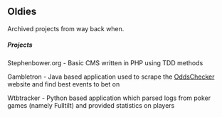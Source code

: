 ## Oldies

Archived projects from way back when.

##### Projects 

Stephenbower.org - Basic CMS written in PHP using TDD methods    

Gambletron - Java based application used to scrape the [OddsChecker](http://www.oddschecker.com/) website and find best events to bet on

Wtbtracker - Python based application which parsed logs from poker games (namely Fulltilt) and provided statistics on players 
